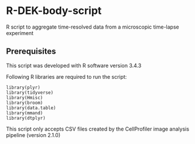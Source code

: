 # R-DEK-body-script
R script to aggregate time-resolved data from a microscopic time-lapse experiment

## Prerequisites

This script was developed with R software version 3.4.3

Following R libraries are required to run the script:

```
library(plyr)          
library(tidyverse) 
library(Hmisc)  
library(broom)     
library(data.table)
library(mmand)    
library(dtplyr) 
```

This script only accepts CSV files created by the CellProfiler image analysis pipeline (version 2.1.0)
